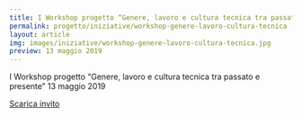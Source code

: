 ```yaml
---
title: I Workshop progetto “Genere, lavoro e cultura tecnica tra passato e presente”
permalink: progetto/iniziative/workshop-genere-lavoro-cultura-tecnica
layout: article
img: images/iniziative/workshop-genere-lavoro-cultura-tecnica.jpg
preview: 13 maggio 2019
---
```


I Workshop progetto “Genere, lavoro e cultura tecnica tra passato e presente” 13 maggio 2019

[Scarica invito](../../images/iniziative/locandina-25-26-10-2019.jpg)
